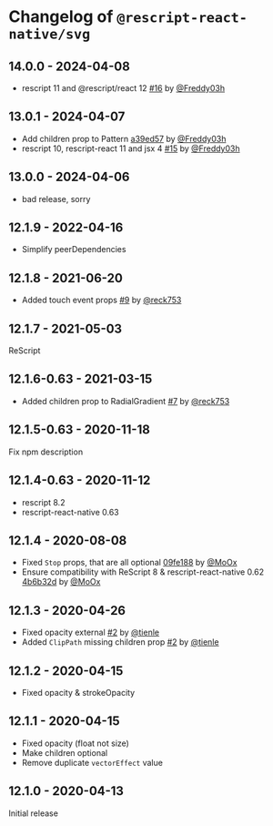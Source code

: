 # Changelog of `@rescript-react-native/svg`

## 14.0.0 - 2024-04-08

- rescript 11 and @rescript/react 12 [#16](https://github.com/rescript-react-native/svg/pull/16) by [@Freddy03h](https://github.com/Freddy03h)

## 13.0.1 - 2024-04-07

- Add children prop to Pattern [a39ed57](https://github.com/rescript-react-native/svg/commit/a39ed57) by [@Freddy03h](https://github.com/Freddy03h)
- rescript 10, rescript-react 11 and jsx 4 [#15](https://github.com/rescript-react-native/svg/pull/15) by [@Freddy03h](https://github.com/Freddy03h)

## 13.0.0 - 2024-04-06

- bad release, sorry

## 12.1.9 - 2022-04-16

- Simplify peerDependencies

## 12.1.8 - 2021-06-20

- Added touch event props [#9](https://github.com/rescript-react-native/svg/pull/9) by [@reck753](https://github.com/reck753)

## 12.1.7 - 2021-05-03

ReScript

## 12.1.6-0.63 - 2021-03-15

- Added children prop to RadialGradient [#7](https://github.com/rescript-react-native/svg/pull/7) by [@reck753](https://github.com/reck753)

## 12.1.5-0.63 - 2020-11-18

Fix npm description

## 12.1.4-0.63 - 2020-11-12

- rescript 8.2
- rescript-react-native 0.63

## 12.1.4 - 2020-08-08

- Fixed `Stop` props, that are all optional [09fe188](https://github.com/rescript-react-native/svg/commit/09fe188) by [@MoOx](https://github.com/MoOx)
- Ensure compatibility with ReScript 8 & rescript-react-native 0.62 [4b6b32d](https://github.com/rescript-react-native/svg/commit/4b6b32d) by [@MoOx](https://github.com/MoOx)

## 12.1.3 - 2020-04-26

- Fixed opacity external [#2](https://github.com/rescript-react-native/svg/pull/2) by [@tienle](https://github.com/tienle)
- Added `ClipPath` missing children prop [#2](https://github.com/rescript-react-native/svg/pull/2) by [@tienle](https://github.com/tienle)

## 12.1.2 - 2020-04-15

- Fixed opacity & strokeOpacity

## 12.1.1 - 2020-04-15

- Fixed opacity (float not size)
- Make children optional
- Remove duplicate `vectorEffect` value

## 12.1.0 - 2020-04-13

Initial release

